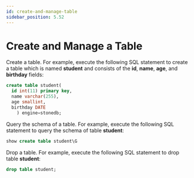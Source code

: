```yaml
---
id: create-and-manage-table
sidebar_position: 5.52
---
```


# Create and Manage a Table

Create a table. For example, execute the following SQL statement to create a table which is named **student** and consists of the **id**, **name**, **age**, and **birthday** fields:

```sql
create table student(
  id int(11) primary key,
  name varchar(255),
  age smallint,
  birthday DATE
    ) engine=stonedb;
```

Query the schema of a table. For example, execute the following SQL statement to query the schema of table **student**:

```sql
show create table student\G
```

Drop a table. For example, execute the following SQL statement to drop table **student**:

```sql
drop table student;
```